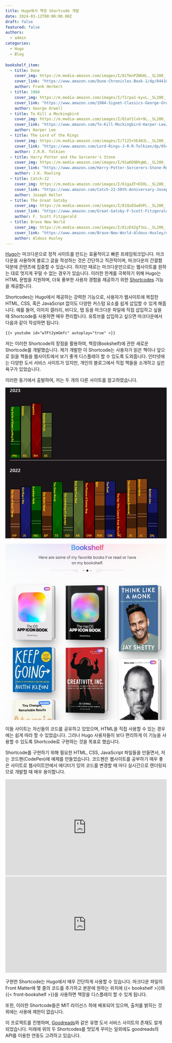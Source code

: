 ```yaml
---
title: Hugo에서 책장 Shortcode 개발
date: 2024-03-12T08:00:00.00Z
draft: false
featured: false
authors:
  - admin
categories:
  - Hugo
  - Blog

bookshelf_item:
  - title: Dune
    cover_img: https://m.media-amazon.com/images/I/81TmnPZWb0L._SL200_.jpg
    cover_link: "https://www.amazon.com/Dune-Chronicles-Book-1/dp/0441013597"
    author: Frank Herbert
  - title: 1984
    cover_img: https://m.media-amazon.com/images/I/71rpa1-kyvL._SL200_.jpg
    cover_link: "https://www.amazon.com/1984-Signet-Classics-George-Orwell/dp/0451524934"
    author: George Orwell
  - title: To Kill a Mockingbird
    cover_img: https://m.media-amazon.com/images/I/81aY1lxk+9L._SL200_.jpg
    cover_link: "https://www.amazon.com/To-Kill-Mockingbird-Harper-Lee/dp/0060935464"
    author: Harper Lee
  - title: The Lord of the Rings
    cover_img: https://m.media-amazon.com/images/I/7125+5E40JL._SL200_.jpg
    cover_link: "https://www.amazon.com/Lord-Rings-J-R-R-Tolkien/dp/0544003411"
    author: J.R.R. Tolkien
  - title: Harry Potter and the Sorcerer's Stone
    cover_img: https://m.media-amazon.com/images/I/91wKDODkgWL._SL200_.jpg
    cover_link: "https://www.amazon.com/Harry-Potter-Sorcerers-Stone-Rowling/dp/059035342X"
    author: J.K. Rowling
  - title: Catch-22
    cover_img: https://m.media-amazon.com/images/I/61gaZF+DIHL._SL200_.jpg
    cover_link: "https://www.amazon.com/Catch-22-50th-Anniversary-Joseph-Heller/dp/1451621175"
    author: Joseph Heller
  - title: The Great Gatsby
    cover_img: https://m.media-amazon.com/images/I/81QuEGw8VPL._SL200_.jpg
    cover_link: "https://www.amazon.com/Great-Gatsby-F-Scott-Fitzgerald/dp/0743273567"
    author: F. Scott Fitzgerald
  - title: Brave New World
    cover_img: https://m.media-amazon.com/images/I/81zE42gT3xL._SL200_.jpg
    cover_link: "https://www.amazon.com/Brave-New-World-Aldous-Huxley/dp/0060850523"
    author: Aldous Huxley
---
```



[Hugo](https://gohugo.io)는 마크다운으로 정적 사이트를 만드는 효율적이고 빠른 프레임워크입니다. 
마크다운을 사용하여 블로그 글을 작성하는 것은 간단하고 직관적이며, 마크다운의 간결함 덕분에 콘텐츠에 집중할 수 있습니다.
하지만 때로는 마크다운만으로는 웹사이트를 원하는 대로 멋지게 꾸밀 수 없는 경우가 있습니다.
이러한 한계를 극복하기 위해 Hugo는 HTML 문법을 지원하며, 더욱 풍부한 사용자 경험을 제공하기 위한 [Shortcodes](https://gohugo.io/content-management/shortcodes/) 기능을 제공합니다.

Shortcodes는 Hugo에서 제공하는 강력한 기능으로, 사용자가 웹사이트에 복잡한 HTML, CSS, 혹은 JavaScript 없이도 다양한 커스텀 요소를 쉽게 삽입할 수 있게 해줍니다. 
예를 들어, 이미지 갤러리, 비디오, 탭 등을 마크다운 파일에 직접 삽입하고 싶을 때 Shortcode를 사용하면 매우 편리합니다.
유튜브를 삽입하고 싶으면 마크다운에서 다음과 같이 작성하면 됩니다.
```markdown
{{< youtube id="w7Ft2ymGmfc" autoplay="true" >}}
```

저는 이러한 Shortcode의 장점을 활용하여, 책장(Bookshelf)에 관한 새로운 Shortcode를 개발했습니다.
제가 개발한 이 Shortcode는 사용자가 읽은 책이나 앞으로 읽을 책들을 웹사이트에서 보기 좋게 디스플레이 할 수 있도록 도와줍니다.
인터넷에는 다양한 도서 서비스 사이트가 있지만, 개인의 블로그에서 직접 책들을 소개하고 싶은 욕구가 있었습니다.

이러한 동기에서 출발하여, 저는 두 개의 다른 사이트를 참고하였습니다.

![](petargyurov_bookshelf.jpg)

![](vjy_bookshelf.jpg)

이들 사이트는 자신들의 코드를 공유하고 있었으며, HTML을 직접 사용할 수 있는 경우에는 쉽게 따라 할 수 있었습니다.
그러나 Hugo 사용자들이 보다 편리하게 이 기능을 사용할 수 있도록 Shortcode로 구현하는 것을 목표로 했습니다.

Shortcode를 구현하기 위해 필요한 HTML, CSS, JavaScript 파일들을 만들면서, 저는 코드펜(CodePen)에 예제를 만들었습니다.
코드펜은 웹사이트를 공부하기 매우 좋은 사이트로 웹사이트안에서 에디터가 있어 코드를 변경할 때 마다 실시간으로 렌더링되므로 개발할 때 매우 용이합니다.

<iframe height="300" style="width: 100%;" scrolling="no" title="Virtual-Bookshelf" src="https://codepen.io/Jong-Rok-Kim/embed/NWEWepo?default-tab=html%2Cresult" frameborder="no" loading="lazy" allowtransparency="true" allowfullscreen="true">
  See the Pen <a href="https://codepen.io/Jong-Rok-Kim/pen/NWEWepo">
  Virtual-Bookshelf</a> by Jong Rok Kim (<a href="https://codepen.io/Jong-Rok-Kim">@Jong-Rok-Kim</a>)
  on <a href="https://codepen.io">CodePen</a>.
</iframe>


<iframe height="300" style="width: 100%;" scrolling="no" title="Front-Bookeshelf" src="https://codepen.io/Jong-Rok-Kim/embed/vYMKVMP?default-tab=html%2Cresult" frameborder="no" loading="lazy" allowtransparency="true" allowfullscreen="true">
  See the Pen <a href="https://codepen.io/Jong-Rok-Kim/pen/vYMKVMP">
  Front-Bookeshelf</a> by Jong Rok Kim (<a href="https://codepen.io/Jong-Rok-Kim">@Jong-Rok-Kim</a>)
  on <a href="https://codepen.io">CodePen</a>.
</iframe>

구현한 Shortcode는 Hugo에서 매우 간단하게 사용할 수 있습니다. 마크다운 파일의 Front Matter에 몇 줄의 코드를 추가하고 본문에 원하는 위치에  {{< bookshelf >}}와 {{< front-bookshelf >}}을 사용하면 책장을 디스플레이 할 수 있게 됩니다.

또한, 이러한 Shortcode들은 MIT 라이선스 하에 배포되어 있으며, 출처를 밝히는 것 외에는 사용에 제한이 없습니다. 

이 프로젝트를 진행하며, [Goodreads](https://www.goodreads.com)와 같은 유명 도서 서비스 사이트의 존재도 알게 되었습니다. 
미래에 위의 두 Shortcodes를 멋있게 꾸미는 일외에도 goodreads의 API를 이용한 연동도 고려하고 있습니다.



